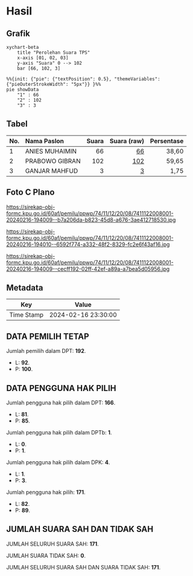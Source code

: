 # Hasil

## Grafik

```mermaid
xychart-beta
    title "Perolehan Suara TPS"
    x-axis [01, 02, 03]
    y-axis "Suara" 0 --> 102
    bar [66, 102, 3]
```

```mermaid
%%{init: {"pie": {"textPosition": 0.5}, "themeVariables": {"pieOuterStrokeWidth": "5px"}} }%%
pie showData
    "1" : 66
    "2" : 102
    "3" : 3
```

## Tabel

| No. | Nama Paslon    | Suara | Suara (raw) | Persentase |
|:--- |:-------------- | -----:| -----------:| ----------:|
| 1   | ANIES MUHAIMIN | 66    | [66][p-1]   | 38,60      |
| 2   | PRABOWO GIBRAN | 102   | [102][p-2]  | 59,65      |
| 3   | GANJAR MAHFUD  | 3     | [3][p-3]    | 1,75       |


[p-1]: https://github.com/gigit-pemilu/pemilu-2024-74-sulawesi-tenggara/blob/main/pilpres/hitung-suara/sub/74-sulawesi-tenggara/sub/11-kolaka-timur/sub/12-dangia/sub/2008-tetembuta/sub/001-tps/sub/paslon-1.txt
[p-2]: https://github.com/gigit-pemilu/pemilu-2024-74-sulawesi-tenggara/blob/main/pilpres/hitung-suara/sub/74-sulawesi-tenggara/sub/11-kolaka-timur/sub/12-dangia/sub/2008-tetembuta/sub/001-tps/sub/paslon-2.txt
[p-3]: https://github.com/gigit-pemilu/pemilu-2024-74-sulawesi-tenggara/blob/main/pilpres/hitung-suara/sub/74-sulawesi-tenggara/sub/11-kolaka-timur/sub/12-dangia/sub/2008-tetembuta/sub/001-tps/sub/paslon-3.txt

## Foto C Plano

https://sirekap-obj-formc.kpu.go.id/60af/pemilu/ppwp/74/11/12/20/08/7411122008001-20240216-194009--b7a206da-b823-45d8-a676-3ae412718530.jpg

https://sirekap-obj-formc.kpu.go.id/60af/pemilu/ppwp/74/11/12/20/08/7411122008001-20240216-194010--6592f774-a332-48f2-8329-fc2e6f43af16.jpg

https://sirekap-obj-formc.kpu.go.id/60af/pemilu/ppwp/74/11/12/20/08/7411122008001-20240216-194009--cecff192-02ff-42ef-a89a-a7bea5d05956.jpg


## Metadata

| Key        | Value               |
| ---------- | ------------------- |
| Time Stamp | 2024-02-16 23:30:00 |


## DATA PEMILIH TETAP

Jumlah pemilih dalam DPT: **192**.
 * L: **92**.
 * P: **100**.

## DATA PENGGUNA HAK PILIH

Jumlah pengguna hak pilih dalam DPT: **166**.
 * L: **81**.
 * P: **85**.

Jumlah pengguna hak pilih dalam DPTb: **1**.
 * L: **0**.
 * P: **1**.

Jumlah pengguna hak pilih dalam DPK: **4**.
 * L: **1**.
 * P: **3**.

Jumlah pengguna hak pilih: **171**.
 * L: **82**.
 * P: **89**.

## JUMLAH SUARA SAH DAN TIDAK SAH

JUMLAH SELURUH SUARA SAH: **171**.

JUMLAH SUARA TIDAK SAH: **0**.

JUMLAH SELURUH SUARA SAH DAN SUARA TIDAK SAH: **171**.


